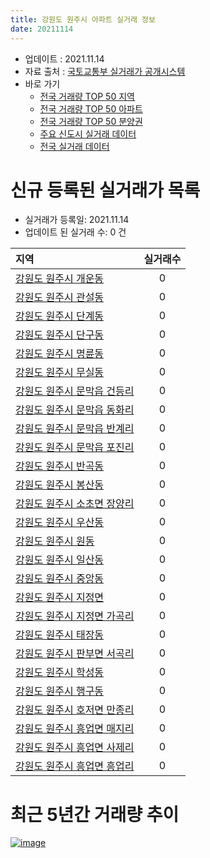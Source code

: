 ```yaml
---
title: 강원도 원주시 아파트 실거래 정보
date: 20211114
---
```


* 업데이트 : 2021.11.14
* 자료 출처 : [국토교통부 실거래가 공개시스템](http://rt.molit.go.kr)
* 바로 가기
    * [전국 거래량 TOP 50 지역](https://apt-info.github.io/apt-trade-info/tr)
    * [전국 거래량 TOP 50 아파트](https://apt-info.github.io/apt-trade-info/ta)
    * [전국 거래량 TOP 50 분양권](https://apt-info.github.io/apt-trade-info/tb)
    * [주요 신도시 실거래 데이터](https://apt-info.github.io/apt-trade-info/newtown)
    * [전국 실거래 데이터](https://apt-info.github.io/apt-trade-info/all)



<script async src="https://pagead2.googlesyndication.com/pagead/js/adsbygoogle.js"></script>
<!-- 기본광고 -->
<ins class="adsbygoogle"
     style="display:block"
     data-ad-client="ca-pub-1142216861245946"
     data-ad-slot="4805727019"
     data-ad-format="auto"
     data-full-width-responsive="true"></ins>
<script>
     (adsbygoogle = window.adsbygoogle || []).push({});
</script>


# 신규 등록된 실거래가 목록

* 실거래가 등록일: 2021.11.14
* 업데이트 된 실거래 수: 0 건


|지역|실거래수|
|:---|:---:|
|[강원도 원주시 개운동](https://apt-info.github.io/apt-trade-info/r1342)|0|
|[강원도 원주시 관설동](https://apt-info.github.io/apt-trade-info/r1353)|0|
|[강원도 원주시 단계동](https://apt-info.github.io/apt-trade-info/r1347)|0|
|[강원도 원주시 단구동](https://apt-info.github.io/apt-trade-info/r1344)|0|
|[강원도 원주시 명륜동](https://apt-info.github.io/apt-trade-info/r1343)|0|
|[강원도 원주시 무실동](https://apt-info.github.io/apt-trade-info/r1352)|0|
|[강원도 원주시 문막읍 건등리](https://apt-info.github.io/apt-trade-info/r1355)|0|
|[강원도 원주시 문막읍 동화리](https://apt-info.github.io/apt-trade-info/r1354)|0|
|[강원도 원주시 문막읍 반계리](https://apt-info.github.io/apt-trade-info/r1356)|0|
|[강원도 원주시 문막읍 포진리](https://apt-info.github.io/apt-trade-info/r1361)|0|
|[강원도 원주시 반곡동](https://apt-info.github.io/apt-trade-info/r3011)|0|
|[강원도 원주시 봉산동](https://apt-info.github.io/apt-trade-info/r1350)|0|
|[강원도 원주시 소초면 장양리](https://apt-info.github.io/apt-trade-info/r1357)|0|
|[강원도 원주시 우산동](https://apt-info.github.io/apt-trade-info/r1348)|0|
|[강원도 원주시 원동](https://apt-info.github.io/apt-trade-info/r1341)|0|
|[강원도 원주시 일산동](https://apt-info.github.io/apt-trade-info/r1345)|0|
|[강원도 원주시 중앙동](https://apt-info.github.io/apt-trade-info/r1360)|0|
|[강원도 원주시 지정면](https://apt-info.github.io/apt-trade-info/r3635)|0|
|[강원도 원주시 지정면 가곡리](https://apt-info.github.io/apt-trade-info/r3489)|0|
|[강원도 원주시 태장동](https://apt-info.github.io/apt-trade-info/r1349)|0|
|[강원도 원주시 판부면 서곡리](https://apt-info.github.io/apt-trade-info/r1362)|0|
|[강원도 원주시 학성동](https://apt-info.github.io/apt-trade-info/r1346)|0|
|[강원도 원주시 행구동](https://apt-info.github.io/apt-trade-info/r1351)|0|
|[강원도 원주시 호저면 만종리](https://apt-info.github.io/apt-trade-info/r1358)|0|
|[강원도 원주시 흥업면 매지리](https://apt-info.github.io/apt-trade-info/r1359)|0|
|[강원도 원주시 흥업면 사제리](https://apt-info.github.io/apt-trade-info/r3012)|0|
|[강원도 원주시 흥업면 흥업리](https://apt-info.github.io/apt-trade-info/r2894)|0|



<script async src="https://pagead2.googlesyndication.com/pagead/js/adsbygoogle.js"></script>
<!-- 기본광고 -->
<ins class="adsbygoogle"
     style="display:block"
     data-ad-client="ca-pub-1142216861245946"
     data-ad-slot="4805727019"
     data-ad-format="auto"
     data-full-width-responsive="true"></ins>
<script>
     (adsbygoogle = window.adsbygoogle || []).push({});
</script>


# 최근 5년간 거래량 추이


<div style="width:100%;">
    <canvas id="deal_progress" height="200"></canvas>
</div>

<script>
new Chart(document.getElementById("deal_progress"), {
    type: 'line',
    data: {
        labels: ['16.01','16.02','16.03','16.04','16.05','16.06','16.07','16.08','16.09','16.10','16.11','16.12','17.01','17.02','17.03','17.04','17.05','17.06','17.07','17.08','17.09','17.10','17.11','17.12','18.01','18.02','18.03','18.04','18.05','18.06','18.07','18.08','18.09','18.10','18.11','18.12','19.01','19.02','19.03','19.04','19.05','19.06','19.07','19.08','19.09','19.10','19.11','19.12','20.01','20.02','20.03','20.04','20.05','20.06','20.07','20.08','20.09','20.10','20.11','20.12','21.01','21.02','21.03','21.04','21.05','21.06','21.07','21.08','21.09','21.10','21.11'],
        datasets: [{
            label: '매매/분양권',
            data: [570,581,887,915,746,811,780,781,660,842,766,509,505,631,605,516,536,575,495,637,664,481,641,399,438,358,484,391,390,395,409,466,413,573,375,369,391,324,478,470,454,417,427,365,507,519,595,742,753,1086,768,928,1308,1348,959,632,603,800,1198,1587,1120,842,884,732,998,871,1010,1461,1325,1118,170],
            borderColor: "rgba(66, 133, 243, 1)",
            backgroundColor: "rgba(66, 133, 243, 0.05)",
            borderWidth: 1,
            pointRadius: 0,
            fill: false,
            lineTension: 0
        },{
            label: '전/월세',
            data: [501,555,591,462,365,460,440,548,532,617,580,617,687,659,489,439,409,538,514,490,578,479,447,569,703,711,555,433,389,478,544,557,539,584,633,651,887,697,587,531,603,543,561,547,512,621,590,703,714,944,585,540,649,682,691,586,619,573,617,676,829,748,692,550,590,596,622,670,695,694,190],
            borderColor: "rgba(255, 90, 0, 1)",
            backgroundColor: "rgba(255, 90, 0, 0.05)",
            borderWidth: 1,
            pointRadius: 0,
            fill: false,
            lineTension: 0
        },{
            label: '합계',
            data: [1071,1136,1478,1377,1111,1271,1220,1329,1192,1459,1346,1126,1192,1290,1094,955,945,1113,1009,1127,1242,960,1088,968,1141,1069,1039,824,779,873,953,1023,952,1157,1008,1020,1278,1021,1065,1001,1057,960,988,912,1019,1140,1185,1445,1467,2030,1353,1468,1957,2030,1650,1218,1222,1373,1815,2263,1949,1590,1576,1282,1588,1467,1632,2131,2020,1812,360],
            borderColor: "rgba(0, 0, 0, 1)",
            backgroundColor: "rgba(0, 0, 0, 0.03)",
            borderWidth: 0.1,
            pointRadius: 0,
            fill: true,
            lineTension: 0
        }
        ]
    },
    options: {
        responsive: true,
        title: {
            display: false
        },
        tooltips: {
            mode: 'index',
            intersect: false
        },
        hover: {
            mode: 'nearest',
            intersect: true
        },
        scales: {
            xAxes: [{
                display: true,
                scaleLabel: {
                    display: true,
                    labelString: '년/월'
                }
            }],
            yAxes: [{
                display: true,
                ticks: {
                    suggestedMin: 0,
                },
                scaleLabel: {
                    display: true,
                    labelString: '실거래 수'
                }
            }]
        }
    }
});

</script>


[![image](https://apt-info.github.io/images/2020-01-03-apt-trade-info/1024x500.png)](https://play.google.com/store/apps/details?id=com.aptinfo.apttradeinfo)

